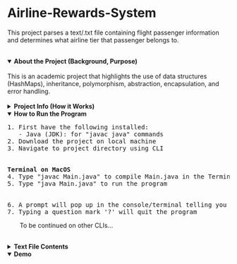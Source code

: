 
<h1>Airline-Rewards-System</h1>

This project parses a text/.txt file containing flight passenger information and determines what airline tier that passenger belongs to.
<br><br>

<details open>
<summary>
   <b>About the Project (Background, Purpose)</b>
</summary>
<br>
This is an academic project that highlights the use of data structures (HashMaps), inheritance, polymorphism, abstraction, encapsulation, and error handling.
<br><br>
</details>




<details>
<summary>
   <b>Project Info (How it Works)</b>
</summary>   
</details>




<details open>
<summary> 
   <b>How to Run the Program</b> 
</summary>

<pre>
1. First have the following installed:
   - Java (JDK): for "javac java" commands
2. Download the project on local machine
3. Navigate to project directory using CLI
<br>
<b>Terminal on MacOS</b>
4. Type "javac Main.java" to compile Main.java in the Terminal
5. Type "java Main.java" to run the program
<br>
6. A prompt will pop up in the console/terminal telling you to input Passenger ID. Passenger IDs range from "101" - "135".
7. Typing a question mark '?' will quit the program
</pre>

&emsp;&emsp;To be continued on other CLIs...
<br><br>
</details>




<details>
<summary>
   <b>Text File Contents</b>
</summary>
   
<pre>
Each line in the text file contains passenger and flight data.
The data in each line is and <b>MUST</b> be structured in a certain way:
<br>
&emsp;&emsp;[Passenger ID]&emsp;<b>space</b>&emsp;[Flight Cancelled]&emsp;<b>space</b>&emsp; [Passenger Complained]
<br>
The Passenger ID is a 3-digit number to represent the ID of the passenger.
The Flight Cancelled is a 'Y' or 'N' character to represent "Yes" or "No" respectively to answer the question of if a flight was cancelled or not.
The Passenger Complained is a 'Y' or 'N' character to represent "Yes" or "No" respectively to answer the question of if the passenger complained to a <b>CANCELLED</b> flight.<br><br>
<b>Important Notes about File Contents:</b>
<ul><li>Notice that if a flight was not cancelled (denoted as 'N' in the second field), there is no third field for if the passenger complained or not.</li><li>The file <b>IS</b> supposed to contain duplicate lines. This determines if a passenger belongs in a tier (Gold, Platinum, Platinum Pro, Executive Platinum, Super Executive Platinum) or not (ConcreteTier).</li></ul></pre>
<br><br>
</details>




<details open>
<summary>
   <b>Demo</b>
</summary>   
</details>
